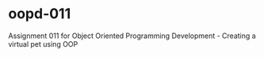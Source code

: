 # oopd-011
Assignment 011 for Object Oriented Programming Development - Creating a virtual pet using OOP
